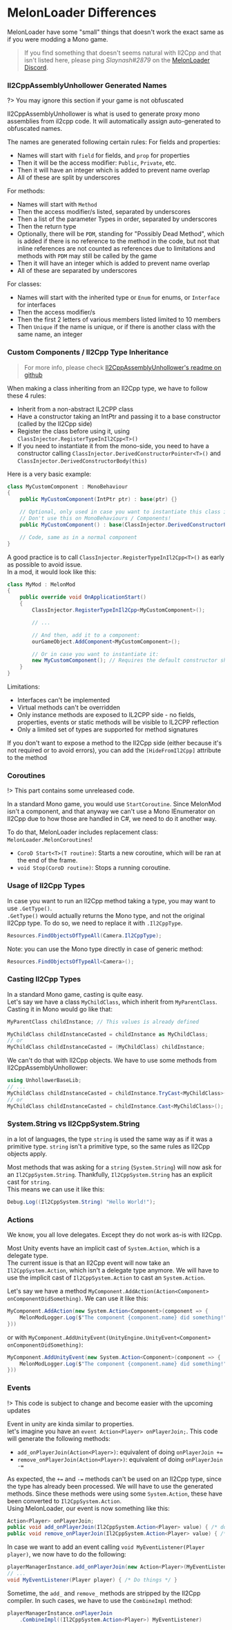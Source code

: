 # MelonLoader Differences

MelonLoader have some "small" things that doesn't work the exact same as if you were modding a Mono game.

> If you find something that doesn't seems natural with Il2Cpp and that isn't listed here, please ping _Slaynash#2879_ on the [MelonLoader Discord](https://discord.gg/2Wn3N2P).

### Il2CppAssemblyUnhollower Generated Names

?> You may ignore this section if your game is not obfuscated

Il2CppAssemblyUnhollower is what is used to generate proxy mono assemblies from il2cpp code. It will automatically assign auto-generated to obfuscated names. 

The names are generated following certain rules:
For fields and properties:
- Names will start with `field` for fields, and `prop` for properties
- Then it will be the access modifier: `Public`, `Private`, etc.
- Then it will have an integer which is added to prevent name overlap
- All of these are split by underscores

For methods:
- Names will start with `Method`
- Then the access modifier/s listed, separated by underscores
- Then a list of the parameter Types in order, separated by underscores
- Then the return type
- Optionally, there will be `PDM`, standing for "Possibly Dead Method", which is added if there is no reference to the method in the code, but not that inline references are not counted as references due to limitations and methods with `PDM` may still be called by the game
- Then it will have an integer which is added to prevent name overlap
- All of these are separated by underscores

For classes:
- Names will start with the inherited type or `Enum` for enums, or `Interface` for interfaces
- Then the access modifier/s
- Then the first 2 letters of various members listed limited to 10 members
- Then `Unique` if the name is unique, or if there is another class with the same name, an integer

### Custom Components / Il2Cpp Type Inheritance

> For more info, please check [Il2CppAssemblyUnhollower's readme on github](https://github.com/knah/Il2CppAssemblyUnhollower#class-injection)

When making a class inheriting from an Il2Cpp type, we have to follow these 4 rules:
 - Inherit from a non-abstract IL2CPP class
 - Have a constructor taking an IntPtr and passing it to a base constructor (called by the Il2Cpp side)
 - Register the class before using it, using `ClassInjector.RegisterTypeInIl2Cpp<T>()`
 - If you need to instantiate it from the mono-side, you need to have a constructor calling `ClassInjector.DerivedConstructorPointer<T>()` and `ClassInjector.DerivedConstructorBody(this)`

Here is a very basic example:
```cs
class MyCustomComponent : MonoBehaviour
{
    public MyCustomComponent(IntPtr ptr) : base(ptr) {}

    // Optional, only used in case you want to instantiate this class in the mono-side
    // Don't use this on MonoBehaviours / Components!
    public MyCustomComponent() : base(ClassInjector.DerivedConstructorPointer<MyCustomComponent>()) => ClassInjector.DerivedConstructorBody(this);

    // Code, same as in a normal component
}
```

A good practice is to call `ClassInjector.RegisterTypeInIl2Cpp<T>()` as early as possible to avoid issue.<br/>
In a mod, it would look like this:
```cs
class MyMod : MelonMod
{
    public override void OnApplicationStart()
    {
        ClassInjector.RegisterTypeInIl2Cpp<MyCustomComponent>();

        // ...

        // And then, add it to a component:
        ourGameObject.AddComponent<MyCustomComponent>();

        // Or in case you want to instantiate it:
        new MyCustomComponent(); // Requires the default constructor shown above
    }
}
```

Limitations:
 - Interfaces can't be implemented
 - Virtual methods can't be overridden
 - Only instance methods are exposed to IL2CPP side - no fields, properties, events or static methods will be visible to IL2CPP reflection
 - Only a limited set of types are supported for method signatures

If you don't want to expose a method to the Il2Cpp side (either because it's not required or to avoid errors), you can add the `[HideFromIl2Cpp]` attribute to the method

### Coroutines

!> This part contains some unreleased code.

In a standard Mono game, you would use `StartCoroutine`. Since MelonMod isn't a component, and that anyway we can't use a Mono IEnumerator on Il2Cpp due to how those are handled in C#, we need to do it another way.

To do that, MelonLoader includes replacement class: `MelonLoader.MelonCoroutines`!
 - `CoroD Start<T>(T routine)`: Starts a new coroutine, which will be ran at the end of the frame.
 - `void Stop(CoroD routine)`: Stops a running coroutine.

### Usage of Il2Cpp Types

In case you want to run an Il2Cpp method taking a type, you may want to use `.GetType()`.<br/>
`.GetType()` would actually returns the Mono type, and not the original Il2Cpp type. To do so, we need to replace it with `.Il2CppType`.
```cs
Resources.FindObjectsOfTypeAll(Camera.Il2CppType);
```
Note: you can use the Mono type directly in case of generic method:
```cs
Resources.FindObjectsOfTypeAll<Camera>();
```

### Casting Il2Cpp Types

In a standard Mono game, casting is quite easy.<br/>
Let's say we have a class `MyChildClass`, which inherit from `MyParentClass`.<br />
Casting it in Mono would go like that:
```cs
MyParentClass childInstance; // This values is already defined

MyChildClass childInstanceCasted = childInstance as MyChildClass;
// or
MyChildClass childInstanceCasted = (MyChildClass) childInstance;
```
We can't do that with Il2Cpp objects. We have to use some methods from Il2CppAssemblyUnhollower:
```cs
using UnhollowerBaseLib;
// ...
MyChildClass childInstanceCasted = childInstance.TryCast<MyChildClass>();
// or
MyChildClass childInstanceCasted = childInstance.Cast<MyChildClass>();
```

### System.String vs Il2CppSystem.String

in a lot of languages, the type `string` is used the same way as if it was a primitive type. `string` isn't a primitive type, so the same rules as Il2Cpp objects apply.

Most methods that was asking for a `string` (`System.String`) will now ask for an `Il2CppSystem.String`. Thankfully, `Il2CppSystem.String` has an explicit cast for `string`.<br/>
This means we can use it like this:
```cs
Debug.Log((Il2CppSystem.String) "Hello World!");
```

### Actions

We know, you all love delegates. Except they do not work as-is with Il2Cpp.

Most Unity events have an implicit cast of `System.Action`, which is a delegate type.<br>
The current issue is that an Il2Cpp event will now take an `Il2CppSystem.Action`, which isn't a delegate type anymore. We will have to use the implicit cast of `Il2CppSystem.Action` to cast an `System.Action`.

Let's say we have a method `MyComponent.AddAction(Action<Component> onComponentDidSomething)`. We can use it like this:
```cs
MyComponent.AddAction(new System.Action<Component>(component => {
    MelonModLogger.Log($"The component {component.name} did something!");
}))
```
or with `MyComponent.AddUnityEvent(UnityEngine.UnityEvent<Component> onComponentDidSomething)`:
```cs
MyComponent.AddUnityEvent(new System.Action<Component>(component => {
    MelonModLogger.Log($"The component {component.name} did something!");
}))
```

### Events

!> This code is subject to change and become easier with the upcoming updates

Event in unity are kinda similar to properties.<br/>
let's imagine you have an `event Action<Player> onPlayerJoin;`. This code will generate the following methods:
 - `add_onPlayerJoin(Action<Player>)`: equivalent of doing `onPlayerJoin +=`
 - `remove_onPlayerJoin(Action<Player>)`: equivalent of doing `onPlayerJoin -=`

As expected, the `+=` and `-=` methods can't be used on an Il2Cpp type, since the type has already been processed. We will have to use the generated methods. Since these methods were using some `System.Action`, these have been converted to `Il2CppSystem.Action`.<br/>
Using MelonLoader, our event is now something like this:
```cs
Action<Player> onPlayerJoin;
public void add_onPlayerJoin(Il2CppSystem.Action<Player> value) { /* does stuff with onPlayerJoin */ }
public void remove_onPlayerJoin(Il2CppSystem.Action<Player> value) { /* does stuff with onPlayerJoin */ }
```

In case we want to add an event calling `void MyEventListener(Player player)`, we now have to do the following:
```cs
playerManagerInstance.add_onPlayerJoin(new Action<Player>(MyEventListener));
// ...
void MyEventListener(Player player) { /* Do things */ }
```

Sometime, the `add_` and `remove_` methods are stripped by the Il2Cpp compiler. In such cases, we have to use the `CombineImpl` method:
```cs
playerManagerInstance.onPlayerJoin
    .CombineImpl((Il2CppSystem.Action<Player>) MyEventListener)
```
